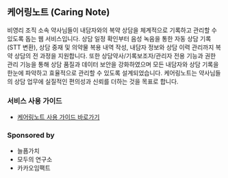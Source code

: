 ## 케어링노트 (Caring Note)

비영리 조직 소속 약사님들이 내담자와의 복약 상담을 체계적으로 기록하고 관리할 수 있도록 돕는 웹 서비스입니다. 
상담 일정 확인부터 음성 녹음을 통한 자동 상담 기록(STT 변환), 상담 중재 및 의약물 복용 내역 작성, 내담자 정보와 상담 이력 관리까지 복약 상담의 전 과정을 지원합니다.
또한 상담약사/기록보조자/관리자 전용 기능과 권한 관리 기능을 통해 상담 품질과 데이터 보안을 강화하였으며 모든 내담자와 상담 기록을 한눈에 파악하고 효율적으로 관리할 수 있도록 설계되었습니다.
케어링노트는 약사님들의 상담 업무에 실질적인 편의성과 신뢰를 더하는 것을 목표로 합니다.

### 서비스 사용 가이드
- [케어링노트 사용 가이드 바로가기](https://yoonyounglee.notion.site/19a4b68481fb802db0fef7bbf9e35afb?pvs=4)

### Sponsored by
- 늘픔가치
- 모두의 연구소
- 카카오임팩트
